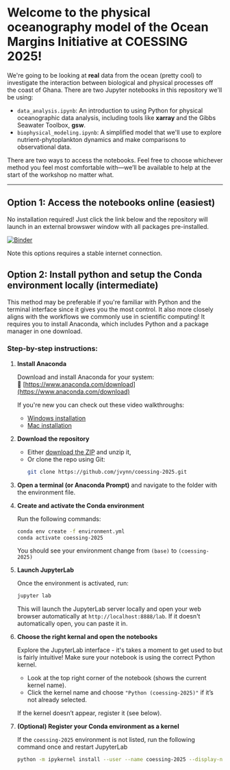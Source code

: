 # Welcome to the physical oceanography model of the Ocean Margins Initiative at COESSING 2025! 
We're going to be looking at **real** data from the ocean (pretty cool) to investigate the interaction between biological and physical processes off the coast of Ghana. There are two Jupyter notebooks in this repository we'll be using: 
- `data_analysis.ipynb`: An introduction to using Python for physical oceanographic data analysis, including tools like **xarray** and the Gibbs Seawater Toolbox, **gsw**.
- `biophysical_modeling.ipynb`: A simplified model that we'll use to explore nutrient-phytoplankton dynamics and make comparisons to observational data. 

There are two ways to access the notebooks. Feel free to choose whichever method you feel most comfortable with—we’ll be available to help at the start of the workshop no matter what.

---
## Option 1: Access the notebooks **online** (easiest)

No installation required! Just click the link below and the repository will launch in an external browswer window with all packages pre-installed.

[![Binder](https://mybinder.org/badge_logo.svg)](https://mybinder.org/v2/gh/jvynn/coessing-2025/HEAD?urlpath=%2Fdoc%2Ftree%2Fdata_analysis.ipynb)

Note this options requires a stable internet connection.


## Option 2: Install python and setup the **Conda environment** locally (intermediate)

This method may be preferable if you're familiar with Python and the terminal interface since it gives you the most control. It also more closely aligns with the workflows we commonly use in scientific computing! It requires you to install Anaconda, which includes Python and a package manager in one download.

### Step-by-step instructions:

1. **Install Anaconda**  

   Download and install Anaconda for your system:  
   🔗 [https://www.anaconda.com/download](https://www.anaconda.com/download)

   If you're new you can check out these video walkthroughs:  
   - [Windows installation](https://www.youtube.com/watch?v=4DQGBQMvwZo&t=606s)  
   - [Mac installation](https://www.youtube.com/watch?v=0Hhqf8L-b_0)

1. **Download the repository**  
   - Either [download the ZIP](https://github.com/jvynn/coessing-2025/archive/refs/heads/main.zip) and unzip it,  
   - Or clone the repo using Git:
     ```bash
     git clone https://github.com/jvynn/coessing-2025.git
     ```

1. **Open a terminal (or Anaconda Prompt)** and navigate to the folder with the environment file.

1. **Create and activate the Conda environment**  
   
   Run the following commands:
   ```bash
   conda env create -f environment.yml
   conda activate coessing-2025
   ```
   You should see your environment change from `(base)` to `(coessing-2025)`

1. **Launch JupyterLab**
    
    Once the environment is activated, run:
    ```bash
    jupyter lab
    ```
    This will launch the JupyterLab server locally and open your web browser automatically at ``http://localhost:8888/lab``. If it doesn't automatically open, you can paste it in. 

1. **Choose the right kernal and open the notebooks** 

    Explore the JupyterLab interface - it's takes a moment to get used to but is fairly intuitive! Make sure your notebook is using the correct Python kernel.
    - Look at the top right corner of the notebook (shows the current kernel name).
    - Click the kernel name and choose ``"Python (coessing-2025)"`` if it’s not already selected.

    If the kernel doesn’t appear, register it (see below).

1. **(Optional) Register your Conda environment as a kernel**

    If the ``coessing-2025`` environment is not listed, run the following command once and restart JupyterLab
    ```bash
    python -m ipykernel install --user --name coessing-2025 --display-name "Python (coessing-2025)"
    ```